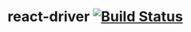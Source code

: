 # react-driver [![Build Status](https://travis-ci.org/QubitProducts/react-driver.svg)](https://travis-ci.org/QubitProducts/react-driver)